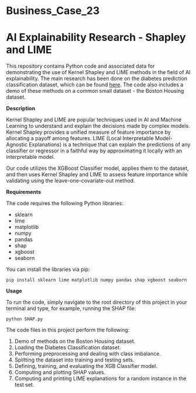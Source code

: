 # Business_Case_23

# AI Explainability Research - Shapley and LIME
This repository contains Python code and associated data for demonstrating the use of Kernel Shapley and LIME methods in the field of AI explainability. The main research has been done on the diabetes prediction classification dataset, which can be found [here](https://www.kaggle.com/datasets/iammustafatz/diabetes-prediction-dataset).
The code also includes a demo of these methods on a common small dataset - the Boston Housing dataset.

**Description**

Kernel Shapley and LIME are popular techniques used in AI and Machine Learning to understand and explain the decisions made by complex models. Kernel Shapley provides a unified measure of feature importance by allocating a payoff among features. LIME (Local Interpretable Model-Agnostic Explanations) is a technique that can explain the predictions of any classifier or regressor in a faithful way by approximating it locally with an interpretable model.

Our code utilizes the XGBoost Classifier model, applies them to the dataset, and then uses Kernel Shapley and LIME to assess feature importance while validating using the leave-one-covariate-out method.


**Requirements**

The code requires the following Python libraries:

* sklearn
* lime
* matplotlib
* numpy
* pandas
* shap
* xgboost
* seaborn

You can install the libraries via pip:

```pip install sklearn lime matplotlib numpy pandas shap xgboost seaborn```

**Usage**

To run the code, simply navigate to the root directory of this project in your terminal and type, for example, running the SHAP file:

```python SHAP.py```

The code files in this project perform the following:

1. Demo of methods on the Boston Housing dataset. 
2. Loading the Diabetes Classification dataset.
3. Performing preprocessing and dealing with class imbalance.
4. Splitting the dataset into training and testing sets.
5. Defining, training, and evaluating the XGB Classifier model.
6. Computing and plotting SHAP values.
7. Computing and printing LIME explanations for a random instance in the test set.
